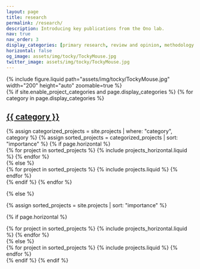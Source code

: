 ```yaml
---
layout: page
title: research
permalink: /research/
description: Introducing key publications from the Ono lab.
nav: true
nav_order: 3
display_categories: [primary research, review and opinion, methodology and computational algorithms]
horizontal: false
og_image: assets/img/tocky/TockyMouse.jpg
twitter_image: assets/img/tocky/TockyMouse.jpg
---
```


<div class="row mt-3">
     <div class="col-sm mt-3 mt-md-0">
        {% include figure.liquid path="assets/img/tocky/TockyMouse.jpg" width="200" height="auto"  zoomable=true %}
    </div>
</div>
<!-- pages/projects.md -->
<div class="projects">
{% if site.enable_project_categories and page.display_categories %}
  <!-- Display categorized projects -->
  {% for category in page.display_categories %}
  <a id="{{ category }}" href=".#{{ category }}">
    <h2 class="category">{{ category }}</h2>
  </a>
  {% assign categorized_projects = site.projects | where: "category", category %}
  {% assign sorted_projects = categorized_projects | sort: "importance" %}
  <!-- Generate cards for each project -->
  {% if page.horizontal %}
  <div class="container">
    <div class="row row-cols-2">
    {% for project in sorted_projects %}
      {% include projects_horizontal.liquid %}
    {% endfor %}
    </div>
  </div>
  {% else %}
  <div class="grid">
    {% for project in sorted_projects %}
      {% include projects.liquid %}
    {% endfor %}
  </div>
  {% endif %}
  {% endfor %}

{% else %}

<!-- Display projects without categories -->

{% assign sorted_projects = site.projects | sort: "importance" %}

  <!-- Generate cards for each project -->

{% if page.horizontal %}

  <div class="container">
    <div class="row row-cols-2">
    {% for project in sorted_projects %}
      {% include projects_horizontal.liquid %}
    {% endfor %}
    </div>
  </div>
  {% else %}
  <div class="grid">
    {% for project in sorted_projects %}
      {% include projects.liquid %}
    {% endfor %}
  </div>
  {% endif %}
{% endif %}
</div>
